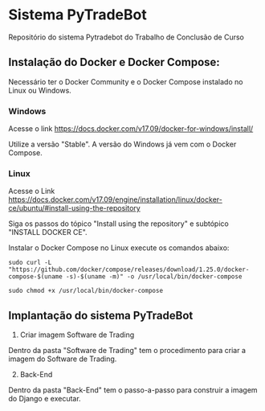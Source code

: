 # Sistema PyTradeBot


Repositório do sistema Pytradebot do Trabalho de Conclusão de Curso


## Instalação do Docker e Docker Compose:


Necessário ter o Docker Community e o Docker Compose instalado no Linux ou Windows.


### Windows


Acesse o link https://docs.docker.com/v17.09/docker-for-windows/install/ 


Utilize a versão "Stable". A versão do Windows já vem com o Docker Compose.


### Linux


Acesse o Link https://docs.docker.com/v17.09/engine/installation/linux/docker-ce/ubuntu/#install-using-the-repository 

Siga os passos do tópico "Install using the repository" e subtópico "INSTALL DOCKER CE".


Instalar o Docker Compose no Linux execute os comandos abaixo:

```
sudo curl -L "https://github.com/docker/compose/releases/download/1.25.0/docker-compose-$(uname -s)-$(uname -m)" -o /usr/local/bin/docker-compose
```

```
sudo chmod +x /usr/local/bin/docker-compose
```


## Implantação do sistema PyTradeBot


1. Criar imagem Software de Trading


Dentro da pasta "Software de Trading" tem o procedimento para criar a imagem do Software de Trading.


2. Back-End


Dentro da pasta "Back-End" tem o passo-a-passo para construir a imagem do Django e executar.